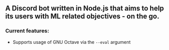
## A Discord bot written in Node.js that aims to help its users with ML related objectives - on the go.

### Current features:
- Supports usage of GNU Octave via the `--eval` argument
